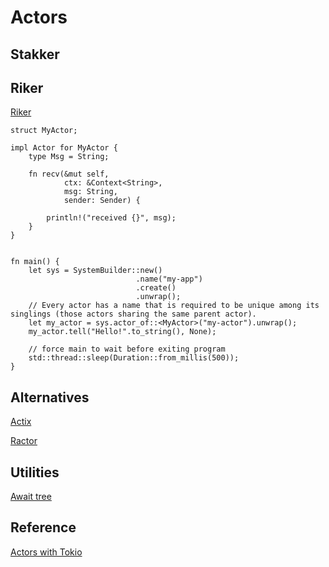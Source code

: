 # Actors

## Stakker

## Riker

[Riker]( https://riker.rs/ )

```rust,editable,ignore
struct MyActor;

impl Actor for MyActor {
    type Msg = String;

    fn recv(&mut self,
            ctx: &Context<String>,
            msg: String,
            sender: Sender) {

        println!("received {}", msg);
    }
}


fn main() {
    let sys = SystemBuilder::new()
                            .name("my-app")
                            .create()
                            .unwrap();
    // Every actor has a name that is required to be unique among its singlings (those actors sharing the same parent actor).
    let my_actor = sys.actor_of::<MyActor>("my-actor").unwrap();
    my_actor.tell("Hello!".to_string(), None);

    // force main to wait before exiting program
    std::thread::sleep(Duration::from_millis(500));
}
```

## Alternatives

[Actix]( https://github.com/actix/actix )

[Ractor]( https://crates.io/crates/ractor )

## Utilities

[Await tree]( https://crates.io/crates/await-tree )

## Reference

[Actors with Tokio]( https://ryhl.io/blog/actors-with-tokio/ )
